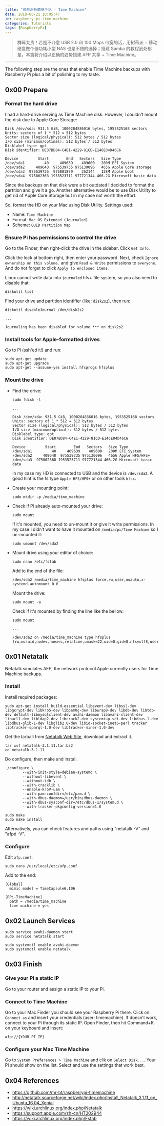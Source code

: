 ```yaml
---
title: "树莓派折腾随手记 - Time Machine"
date: 2018-06-21 10:05:47
id: raspberry-pi-time-machine
categories: Tutorials
tags: [RaspberryPi]
---
```


> 群晖太贵！若是不介意 USB 2.0 和 100 Mbps 带宽的话，用树莓派 + 移动硬盘做个低功耗小型 NAS 也是不错的选择；搭建 Samba 的教程到处都是，本篇将介绍以正确的姿势搭建 AFP 共享 + Time Machine。

-------

The following step are the ones that enable Time Machine backups with Raspberry Pi plus a bit of polishing to my taste.

## 0x00 Prepare

### Format the hard drive

I had a hard-drive serving as Time Machine disk. However, I couldn't mount the disk due to Apple Core Storage:

```
Disk /dev/sda: 931.5 GiB, 1000204886016 bytes, 1953525168 sectors
Units: sectors of 1 * 512 = 512 bytes
Sector size (logical/physical): 512 bytes / 512 bytes
I/O size (minimum/optimal): 512 bytes / 512 bytes
Disklabel type: gpt
Disk identifier: DE07BD84-C4E1-4229-81CD-E146E04D46C6

Device         Start        End   Sectors   Size Type
/dev/sda1         40     409639    409600   200M EFI System
/dev/sda2     409640  975539735 975130096   465G Apple Core storage
/dev/sda3  975539736  975801879    262144   128M Apple boot
/dev/sda4  975802368 1953523711 977721344 466.2G Microsoft basic data
```

Since the backups on that disk were a bit outdated I decided to format the partition and give it a go. Another alternative would be to use Disk Utility to get rid of Apple Core Storage but in my case not worth the effort.

So, format the HD on your Mac using Disk Utility. Settings used:

- Name: `Time Machine`
- Format: `Mac OS Extended (Journaled)`
- Scheme: `GUID Partition Map`

### Ensure Pi has permissions to control the drive

Go to the Finder, then right-click the drive in the sidebar. Click `Get Info`.

Click the lock at bottom right, then enter your password. Next, check `Ignore ownership on this volume.` and give `Read & Write` permissions to `everyone`. And do not forget to click `Apply to enclosed items`.

Linux cannot write data into `journaled` hfs+ file system, so you also need to disable that:

```
diskutil list
```

Find your drive and partition identifier (like: `disk2s2`), then run:

```
diskutil disableJournal /dev/disk2s2

...

Journaling has been disabled for volume *** on disk2s2
```

### Install tools for Apple-formatted drives

Go to Pi (ssh'ed it!) and run:
```
sudo apt-get update
sudo apt-get upgrade
sudo apt-get --assume-yes install hfsprogs hfsplus
```

### Mount the drive

- Find the drive:

  ```
  sudo fdisk -l

  ...

  Disk /dev/sda: 931.5 GiB, 1000204886016 bytes, 1953525168 sectors
  Units: sectors of 1 * 512 = 512 bytes
  Sector size (logical/physical): 512 bytes / 512 bytes
  I/O size (minimum/optimal): 512 bytes / 512 bytes
  Disklabel type: gpt
  Disk identifier: DE07BD84-C4E1-4229-81CD-E146E04D46C6

  Device         Start        End   Sectors   Size Type
  /dev/sda1         40     409639    409600   200M EFI System
  /dev/sda2     409640  975539735 975130096   465G Apple HFS/HFS+
  /dev/sda3  975802368 1953523711 977721344 466.2G Microsoft basic data
  ```

  In my case my HD is connected to USB and the device is `/dev/sda2`. A good hint is the fs type `Apple HFS/HFS+` or on other tools `hfsx`.

- Create your mounting point:

  ```
  sudo mkdir -p /media/time_machine
  ```

- Check if Pi already auto-mounted your drive:

  ```
  sudo mount
  ```

  If it's mounted, you need to un-mount it or give it write permissions. In my case I didn't want to have it mounted on `/media/pi/Time Machine` so I un-mounted it:

  ```
  sudo umount /dev/sda2
  ```

- Mount drive using your editor of choice:

  ```
  sudo nano /etc/fstab
  ```

  Add to the end of the file:

  ```
  /dev/sda2 /media/time_machine hfsplus force,rw,user,noauto,x-systemd.automount 0 0
  ```

  Mount the drive:

  ```
  sudo mount -a
  ```

  Check if it's mounted by finding the line like the bellow:

  ```
  sudo mount

  ...

  /dev/sda2 on /media/time_machine type hfsplus (rw,nosuid,nodev,noexec,relatime,umask=22,uid=0,gid=0,nls=utf8,user)
  ```

## 0x01 Netatalk

Netatalk simulates AFP, the network protocol Apple currently users for Time Machine backups.

### Install

Install required packages:

```
sudo apt-get install build-essential libevent-dev libssl-dev libgcrypt-dev libkrb5-dev libpam0g-dev libwrap0-dev libdb-dev libtdb-dev default-libmysqlclient-dev avahi-daemon libavahi-client-dev libacl1-dev libldap2-dev libcrack2-dev systemtap-sdt-dev libdbus-1-dev libdbus-glib-1-dev libglib2.0-dev libio-socket-inet6-perl tracker libtracker-sparql-1.0-dev libtracker-miner-1.0-dev
```

Get the tarball from [Netatalk Web Site](http://netatalk.sourceforge.net/), download and extract it.

```
tar xvf netatalk-3.1.11.tar.bz2
cd netatalk-3.1.11
```

Do configure, then make and install.

```
./configure \
        --with-init-style=debian-systemd \
        --without-libevent \
        --without-tdb \
        --with-cracklib \
        --enable-krbV-uam \
        --with-pam-confdir=/etc/pam.d \
        --with-dbus-daemon=/usr/bin/dbus-daemon \
        --with-dbus-sysconf-dir=/etc/dbus-1/system.d \
        --with-tracker-pkgconfig-version=1.0
```

```
sudo make
sudo make install
```

Alternatively, you can check features and paths using "netatalk -V" and "afpd -V".

### Configure

Edit `afp.conf`.

```
sudo nano /usr/local/etc/afp.conf
```

Add to the end:

```
[Global]
  mimic model = TimeCapsule6,106

[RPi-TimeMachine]
  path = /media/time_machine
  time machine = yes
```

## 0x02 Launch Services

```
sudo service avahi-daemon start
sudo service netatalk start
```

```
sudo systemctl enable avahi-daemon
sudo systemctl enable netatalk
```

## 0x03 Finish

### Give your Pi a static IP

Go to your router and assign a static IP to your Pi.

### Connect to Time Machine

Go to your Mac Finder you should see your Raspberry Pi there.
Click on `Connect as` and insert your credentials (user: timemachine). If doesn't work, connect to your Pi through its static IP. Open Finder, then hit Command+K on your keyboard and insert:

```
afp://{YOUR_PI_IP}
```

### Configure your Mac Time Machine

Go to `System Preferences > Time Machine` and clik on `Select Disk...`. Your Pi should show on the list. Select and use the settings that work best.

## 0x04 References

- <https://github.com/mr-bt/raspberrypi-timemachine>
- <http://netatalk.sourceforge.net/wiki/index.php/Install_Netatalk_3.1.11_on_Ubuntu_16.04_Xenial>
- <https://wiki.archlinux.org/index.php/Netatalk>
- <https://support.apple.com/zh-cn/HT202944>
- <https://wiki.archlinux.org/index.php/Fstab>
